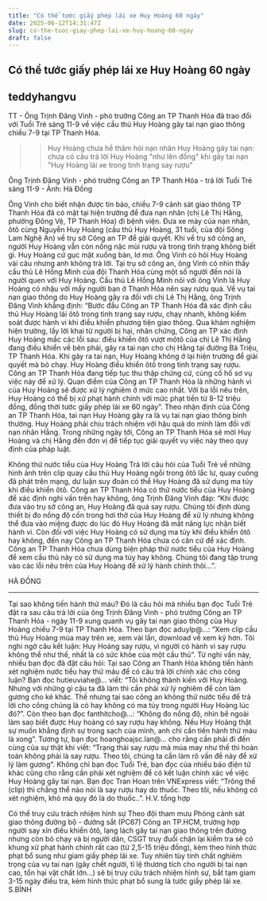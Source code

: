 ```yaml
---
title: "Có thể tước giấy phép lái xe Huy Hoàng 60 ngày"
date: 2025-06-12T14:31:47Z
slug: co-the-tuoc-giay-phep-lai-xe-huy-hoang-60-ngay
draft: false
---
```


## Có thể tước giấy phép lái xe Huy Hoàng 60 ngày

## teddyhangvu

TT - Ông Trịnh Đăng Vinh - phó trưởng Công an TP Thanh Hóa đã trao đổi với Tuổi Trẻ sáng 11-9 về việc cầu thủ Huy Hoàng gây tai nạn giao thông chiều 7-9 tại TP Thanh Hóa.
>> Huy Hoàng chưa hề thăm hỏi nạn nhân
>> Huy Hoàng gây tai nạn: chưa có câu trả lời 
>> Huy Hoàng "như lên đồng" khi gây tai nạn
>> "Huy Hoàng lái xe trong tình trạng say rượu"
 

Ông Trịnh Đăng Vinh - phó trưởng Công an TP Thanh Hóa - trả lời Tuổi Trẻ sáng 11-9 - Ảnh: Hà Đồng
 
Ông Vinh cho biết nhận được tin báo, chiều 7-9 cảnh sát giao thông TP Thanh Hóa đã có mặt tại hiện trường để đưa nạn nhân (chị Lê Thị Hằng, phường Đông Vệ, TP Thanh Hóa) đi bệnh viện. Đưa xe máy của nạn nhân, ôtô cùng Nguyễn Huy Hoàng (cầu thủ Huy Hoàng, 31 tuổi, của đội Sông Lam Nghệ An) về trụ sở Công an TP để giải quyết. Khi về trụ sở công an, người Huy Hoàng vẫn còn nồng nặc mùi rượu và trong tình trạng không biết gì. Huy Hoàng cứ gục mặt xuống bàn, lơ mơ.
Ông Vinh có hỏi Huy Hoàng vài câu nhưng anh không trả lời. Tại trụ sở công an, ông Vinh có nhìn thấy cầu thủ Lê Hồng Minh của đội Thanh Hóa cùng một số người đến nói là người quen với Huy Hoàng. Cầu thủ Lê Hồng Minh nói với ông Vinh là Huy Hoàng có nhậu với mấy người bạn ở Thanh Hóa nên say rượu quá.
Về vụ tai nạn giao thông do Huy Hoàng gây ra đối với chị Lê Thị Hằng, ông Trịnh Đăng Vinh khẳng định: “Bước đầu Công an TP Thanh Hóa đã xác định cầu thủ Huy Hoàng lái ôtô trong tình trạng say rượu, chạy nhanh, không kiểm soát được hành vi khi điều khiển phương tiện giao thông. Qua khám nghiệm hiện trường, lấy lời khai từ người bị hại, nhân chứng, Công an TP xác định Huy Hoàng mắc các lỗi sau: điều khiển ôtô vượt môtô của chị Lê Thị Hằng đang điều khiển về bên phải, gây ra tai nạn cho chị Hằng tại đường Bà Triệu, TP Thanh Hóa. Khi gây ra tai nạn, Huy Hoàng không ở lại hiện trường để giải quyết mà bỏ chạy. Huy Hoàng điều khiển ôtô trong tình trạng say rượu.
Công an TP Thanh Hóa đang tiếp tục thu thập chứng cứ, củng cố hồ sơ vụ việc này để xử lý. Quan điểm của Công an TP Thanh Hóa là những hành vi của Huy Hoàng sẽ được xử lý nghiêm ở mức cao nhất. Với ba lỗi nêu trên, Huy Hoàng có thể bị xử phạt hành chính với mức phạt tiền từ 8-12 triệu đồng, đồng thời tước giấy phép lái xe 60 ngày”.
Theo nhận định của Công an TP Thanh Hóa, tai nạn Huy Hoàng gây ra là vụ tai nạn giao thông bình thường. Huy Hoàng phải chịu trách nhiệm với hậu quả do mình làm đối với nạn nhân Hằng. Trong những ngày tới, Công an TP Thanh Hóa sẽ mời Huy Hoàng và chị Hằng đến đơn vị để tiếp tục giải quyết vụ việc này theo quy định của pháp luật.
 
Không thử nước tiểu của Huy Hoàng
Trả lời câu hỏi của Tuổi Trẻ về những hình ảnh trên clip quay cầu thủ Huy Hoàng ngồi trong ôtô lắc lư, quay cuồng đã phát trên mạng, dư luận suy đoán có thể Huy Hoàng đã sử dụng ma túy khi điều khiển ôtô. Công an TP Thanh Hóa có thử nước tiểu của Huy Hoàng để xác định nghi vấn trên hay không, ông Trịnh Đăng Vinh đáp: “Khi được đưa vào trụ sở công an, Huy Hoàng đã quá say rượu. Chúng tôi định dùng thiết bị đo nồng độ cồn trong hơi thở của Huy Hoàng để xử lý nhưng không thể đưa vào miệng được do lúc đó Huy Hoàng đã mất năng lực nhận biết hành vi. Còn đối với việc Huy Hoàng có sử dụng ma túy khi điều khiển ôtô hay không, đến nay Công an TP Thanh Hóa chưa có căn cứ để xác định. Công an TP Thanh Hóa chưa dùng biện pháp thử nước tiểu của Huy Hoàng để xem cầu thủ này có sử dụng ma túy hay không. Chúng tôi đang tập trung vào các lỗi nêu trên của Huy Hoàng để xử lý hành chính thôi...”.
 

 
 
HÀ ĐỒNG
___________
Tại sao không tiến hành thử máu?
Đó là câu hỏi mà nhiều bạn đọc Tuổi Trẻ đặt ra sau câu trả lời của ông Trịnh Đăng Vinh - phó trưởng Công an TP Thanh Hóa - ngày 11-9 xung quanh vụ gây tai nạn giao thông của Huy Hoàng chiều 7-9 tại TP Thanh Hóa.
Theo bạn đọc aduylp@...: “Xem clip cầu thủ Huy Hoàng múa may trên xe, xem vài lần, download về xem kỹ hơn. Tôi nghi ngờ câu kết luận: Huy Hoàng say rượu, vì người có hành vi say rượu không thể như thế, nhất là có sức khỏe của một cầu thủ”.
Từ nghi vấn này, nhiều bạn đọc đã đặt câu hỏi: Tại sao Công an Thanh Hóa không tiến hành xét nghiệm nước tiểu hay thử máu để có câu trả lời chính xác cho công luận? Bạn đọc hutieuviahe@... viết: “Tôi không thành kiến với Huy Hoàng. Nhưng với những gì cậu ta đã làm thì cần phải xử lý nghiêm để còn làm gương cho kẻ khác. Thế nhưng tại sao công an không thử nước tiểu để trả lời cho công chúng là có hay không có ma túy trong người Huy Hoàng lúc đó?”.
Còn theo bạn đọc fanthitcho@...: “Không đo nồng độ, nhìn bề ngoài làm sao biết được Huy hoàng có say rượu hay không. Nếu Huy Hoàng thật sự muốn khẳng định sự trong sạch của mình, anh chỉ cần tiến hành thử máu là xong”. Tương tự, bạn đọc hoanghoajsc.lan@... cho rằng cần phải đi đến cùng của sự thật khi viết: “Trạng thái say rượu mà múa may như thế thì hoàn toàn không phải là say rượu. Theo tôi, chúng ta cần làm rõ vấn đề này để xử lý làm gương”.
Không chỉ bạn đọc Tuổi Trẻ, bạn đọc của nhiều báo điện tử khác cũng cho rằng cần phải xét nghiệm để có kết luận chính xác về việc Huy Hoàng gây tai nạn. Bạn đọc Tran Hoan trên VNExpress viết: “Trông thế (clip) thì chẳng thể nào nói là say rượu hay do thuốc. Theo tôi, nếu không có xét nghiệm, khó mà quy đó là do thuốc..”.
H.V. tổng hợp
 
Có thể truy cứu trách nhiệm hình sự
Theo đội tham mưu Phòng cảnh sát giao thông đường bộ - đường sắt (PC67) Công an TP.HCM, trường hợp người say xỉn điều khiển ôtô, lạng lách gây tai nạn giao thông trên đường nhưng còn bỏ chạy và bị người dân, CSGT truy đuổi chặn lại kiểm tra sẽ có khung xử phạt hành chính rất cao (từ 2,5-15 triệu đồng), kèm theo hình thức phạt bổ sung như giam giấy phép lái xe. Tuy nhiên tùy tính chất nghiêm trọng của vụ tai nạn (gây chết người, tỉ lệ thương tích cho người bị tai nạn cao, tổn hại vật chất lớn…) sẽ bị truy cứu trách nhiệm hình sự, bắt tạm giam 3-15 ngày điều tra, kèm hình thức phạt bổ sung là tước giấy phép lái xe.
S.BÌNH